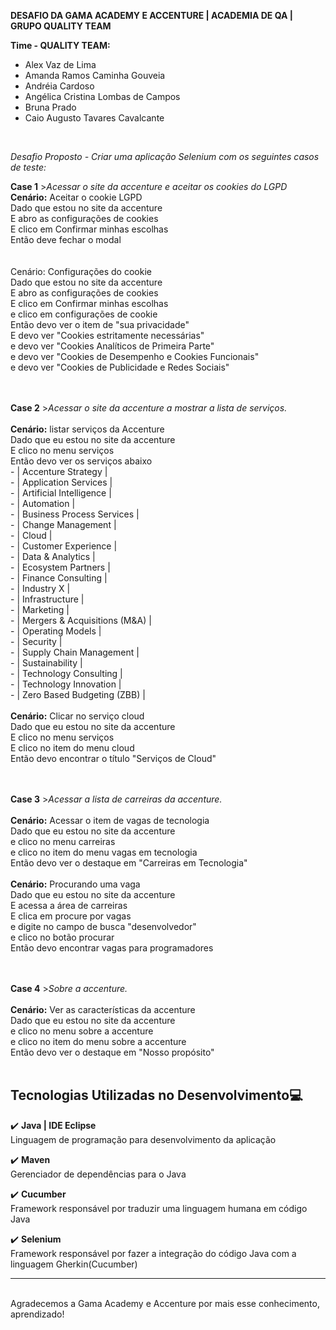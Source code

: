 **DESAFIO DA GAMA ACADEMY E ACCENTURE | ACADEMIA DE QA | GRUPO QUALITY TEAM** 

<b>Time - QUALITY TEAM:</b></br>
    <ul>
        <li>Alex Vaz de Lima</li>
        <li> Amanda Ramos Caminha Gouveia</li>
        <li> Andréia Cardoso</li>
        <li> Angélica Cristina Lombas de Campos</li>
        <li> Bruna Prado</li>
        <li> Caio Augusto Tavares Cavalcante</li>
    </ul>
<br>

*Desafio Proposto - Criar uma aplicação Selenium com os
seguintes casos de teste:*

<b>Case 1</b>
    >*Acessar o site da accenture e aceitar os cookies do LGPD<br>*
    <b>Cenário:</b> Aceitar o cookie LGPD<br>
    Dado que estou no site da accenture<br>
    E abro as configurações de cookies<br>
    E clico em Confirmar minhas escolhas<br>
    Então deve fechar o modal<br>
    <br>
    <br>Cenário:</b> Configurações do cookie<br>
    Dado que estou no site da accenture<br>
    E abro as configurações de cookies<br>
    E clico em Confirmar minhas escolhas<br>
    e clico em configurações de cookie<br>
    Então devo ver o item de "sua privacidade"<br>
    E devo ver "Cookies estritamente necessárias"<br>
    e devo ver "Cookies Analíticos de Primeira Parte"<br>
    e devo ver "Cookies de Desempenho e Cookies Funcionais"<br>
    e devo ver "Cookies de Publicidade e Redes Sociais"<br>
    <br><br>

<b>Case 2</b>
	>*Acessar o site da accenture a mostrar a lista de serviços.<br>*
	<br>
	<b>Cenário:</b> listar serviços da Accenture <br>
	Dado que eu estou no site da accenture <br>
	E clico no menu serviços <br>
	Então devo ver os serviços abaixo <br>
	-	| Accenture Strategy | <br>
	-	| Application Services | <br>
	-	| Artificial Intelligence | <br>
	-	| Automation | <br>
	-	| Business Process Services | <br>
	-	| Change Management | <br>
	-	| Cloud | <br>
	-	| Customer Experience | <br>
	-	| Data & Analytics | <br>
	-	| Ecosystem Partners | <br>
	-	| Finance Consulting | <br>
	-	| Industry X | <br>
	-	| Infrastructure | <br>
	-	| Marketing | <br>
	-	| Mergers & Acquisitions (M&A) | <br>
	-	| Operating Models | <br>
	-	| Security | <br>
	-	| Supply Chain Management | <br>
	-	| Sustainability | <br>
	-	| Technology Consulting | <br>
	-	| Technology Innovation | <br>
	-	| Zero Based Budgeting (ZBB) | <br>	
 <br>
	<b>Cenário:</b> Clicar no serviço cloud<br>
	Dado que eu estou no site da accenture <br>
	E clico no menu serviços <br>
	E clico no item do menu cloud <br>
	Então devo encontrar o título "Serviços de Cloud"<br>
	<br> <br>

<b> Case 3</b>
	>*Acessar a lista de carreiras da accenture.<br>*
	<br>
	<b>Cenário:</b> Acessar o item de vagas de tecnologia <br>
	Dado que eu estou no site da accenture <br>
	e clico no menu carreiras <br>
	e clico no item do menu vagas em tecnologia <br>
	Então devo ver o destaque em "Carreiras em Tecnologia" <br>
	<br>
	<b>Cenário:</b> Procurando uma vaga <br>
	Dado que eu estou no site da accenture <br>
    E acessa a área de carreiras<br>
    E clica em procure por vagas<br>
	e digite no campo de busca "desenvolvedor"<br>
    e clico no botão procurar<br>
	Então devo encontrar vagas para programadores <br>
	 <br> <br>

<b>Case 4</b>
	>*Sobre a accenture.<br>*
	<br>
	<b>Cenário:</b> Ver as características da accenture <br>
	Dado que eu estou no site da accenture <br>
	e clico no menu sobre a accenture <br>
	e clico no item do menu sobre a accenture <br>
	Então devo ver o destaque em "Nosso propósito" <br>
	<br>

## Tecnologias Utilizadas no Desenvolvimento:computer:

:heavy_check_mark: <b>Java | IDE Eclipse</b><br>
Linguagem de programação para desenvolvimento da aplicação <br>

:heavy_check_mark: <b>Maven</b><br>
Gerenciador de dependências para o Java<br>

:heavy_check_mark: <b>Cucumber</b><br>
Framework responsável por traduzir uma linguagem humana em código Java<br>

:heavy_check_mark: <b>Selenium</b><br>
Framework responsável por fazer a integração do código Java com a linguagem Gherkin(Cucumber)<br>

----------------------------------------------------------------------------------------------------------------
<br>
Agradecemos a Gama Academy e Accenture por mais esse conhecimento, aprendizado!


